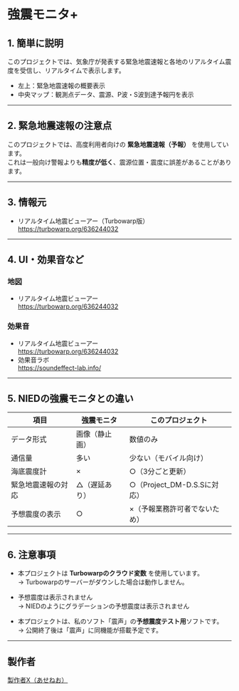 # 強震モニタ+

## 1. 簡単に説明

このプロジェクトでは、気象庁が発表する緊急地震速報と各地のリアルタイム震度を受信し、リアルタイムで表示します。

- 左上：緊急地震速報の概要表示  
- 中央マップ：観測点データ、震源、P波・S波到達予報円を表示

---

## 2. 緊急地震速報の注意点

このプロジェクトでは、高度利用者向けの **緊急地震速報（予報）** を使用しています。  
これは一般向け警報よりも**精度が低く**、震源位置・震度に誤差があることがあります。

---

## 3. 情報元

- リアルタイム地震ビューアー（Turbowarp版）  
  https://turbowarp.org/636244032

---

## 4. UI・効果音など

### 地図  
- リアルタイム地震ビューアー  
  https://turbowarp.org/636244032

### 効果音  
- リアルタイム地震ビューアー  
  https://turbowarp.org/636244032  
- 効果音ラボ  
  https://soundeffect-lab.info/

---

## 5. NIEDの強震モニタとの違い

| 項目 | 強震モニタ | このプロジェクト |
|------|------------|------------------|
| データ形式 | 画像（静止画） | 数値のみ |
| 通信量 | 多い | 少ない（モバイル向け） |
| 海底震度計 | × | ○（3分ごと更新） |
| 緊急地震速報の対応 | △（遅延あり） | ○（Project_DM-D.S.Sに対応） |
| 予想震度の表示 | ○ | ×（予報業務許可者でないため） |

---

## 6. 注意事項

- 本プロジェクトは **Turbowarpのクラウド変数** を使用しています。  
  → Turbowarpのサーバーがダウンした場合は動作しません。

- 予想震度は表示されません  
  → NIEDのようにグラデーションの予想震度は表示されません

- 本プロジェクトは、私のソフト「震声」の**予想震度テスト用**ソフトです。  
  → 公開終了後は「震声」に同機能が搭載予定です。

---

## 製作者

[製作者X（あせねお）](https://x.com/aseneo2)
